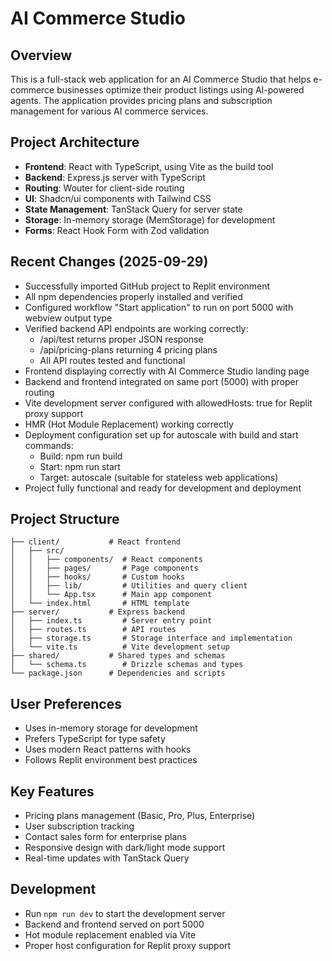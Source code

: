 # AI Commerce Studio

## Overview
This is a full-stack web application for an AI Commerce Studio that helps e-commerce businesses optimize their product listings using AI-powered agents. The application provides pricing plans and subscription management for various AI commerce services.

## Project Architecture
- **Frontend**: React with TypeScript, using Vite as the build tool
- **Backend**: Express.js server with TypeScript
- **Routing**: Wouter for client-side routing
- **UI**: Shadcn/ui components with Tailwind CSS
- **State Management**: TanStack Query for server state
- **Storage**: In-memory storage (MemStorage) for development
- **Forms**: React Hook Form with Zod validation

## Recent Changes (2025-09-29)
- Successfully imported GitHub project to Replit environment
- All npm dependencies properly installed and verified
- Configured workflow "Start application" to run on port 5000 with webview output type
- Verified backend API endpoints are working correctly:
  - /api/test returns proper JSON response
  - /api/pricing-plans returning 4 pricing plans
  - All API routes tested and functional
- Frontend displaying correctly with AI Commerce Studio landing page
- Backend and frontend integrated on same port (5000) with proper routing
- Vite development server configured with allowedHosts: true for Replit proxy support
- HMR (Hot Module Replacement) working correctly
- Deployment configuration set up for autoscale with build and start commands:
  - Build: npm run build
  - Start: npm run start
  - Target: autoscale (suitable for stateless web applications)
- Project fully functional and ready for development and deployment

## Project Structure
```
├── client/           # React frontend
│   ├── src/
│   │   ├── components/  # React components
│   │   ├── pages/       # Page components
│   │   ├── hooks/       # Custom hooks
│   │   ├── lib/         # Utilities and query client
│   │   └── App.tsx      # Main app component
│   └── index.html       # HTML template
├── server/           # Express backend
│   ├── index.ts         # Server entry point
│   ├── routes.ts        # API routes
│   ├── storage.ts       # Storage interface and implementation
│   └── vite.ts          # Vite development setup
├── shared/           # Shared types and schemas
│   └── schema.ts        # Drizzle schemas and types
└── package.json      # Dependencies and scripts
```

## User Preferences
- Uses in-memory storage for development
- Prefers TypeScript for type safety
- Uses modern React patterns with hooks
- Follows Replit environment best practices

## Key Features
- Pricing plans management (Basic, Pro, Plus, Enterprise)
- User subscription tracking
- Contact sales form for enterprise plans
- Responsive design with dark/light mode support
- Real-time updates with TanStack Query

## Development
- Run `npm run dev` to start the development server
- Backend and frontend served on port 5000
- Hot module replacement enabled via Vite
- Proper host configuration for Replit proxy support